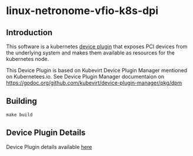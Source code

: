 # linux-netronome-vfio-k8s-dpi

## Introduction

This software is a kubernetes [device plugin](https://kubernetes.io/docs/concepts/cluster-administration/device-plugins/) that exposes PCI devices from the underlying system and makes them available as resources for the kubernetes node.

This Device Plugin is based on Kubevirt Device Plugin Manager mentioned on Kubernetees.io. See Device Plugin Manager documentaion on https://godoc.org/github.com/kubevirt/device-plugin-manager/pkg/dpm

## Building
```
make build
```

## Device Plugin Details
Device Plugin details available [here](./cmd/vfio/README.md)
